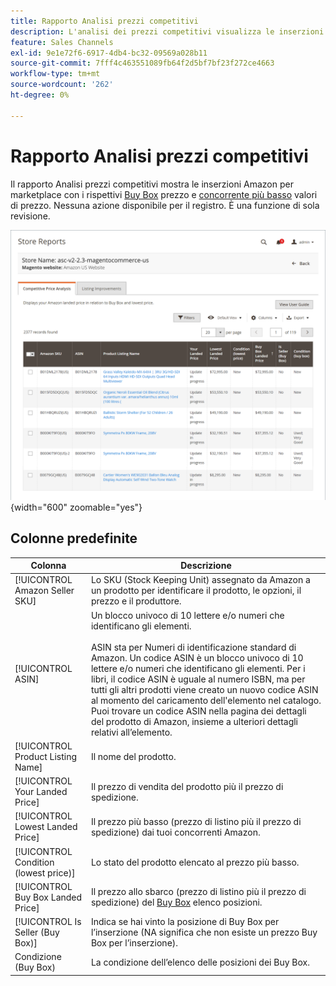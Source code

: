 ```yaml
---
title: Rapporto Analisi prezzi competitivi
description: L'analisi dei prezzi competitivi visualizza le inserzioni Amazon per marketplace con il rispettivo prezzo Buy Box e il prezzo concorrente più basso.
feature: Sales Channels
exl-id: 9e1e72f6-6917-4db4-bc32-09569a028b11
source-git-commit: 7fff4c463551089fb64f2d5bf7bf23f272ce4663
workflow-type: tm+mt
source-wordcount: '262'
ht-degree: 0%

---
```


# Rapporto Analisi prezzi competitivi

Il rapporto Analisi prezzi competitivi mostra le inserzioni Amazon per marketplace con i rispettivi [Buy Box](./buy-box-competitor-pricing.md) prezzo e [concorrente più basso](./lowest-competitor-pricing.md) valori di prezzo. Nessuna azione disponibile per il registro. È una funzione di sola revisione.

![Rapporto Analisi prezzi competitivi](assets/amazon-competitive-price-analysis.png){width="600" zoomable="yes"}

## Colonne predefinite

| Colonna | Descrizione |
|---------------------------------------|------------------------------------------------------------------------------------------------------------------------------------------------------------------------------------------------------------------------------------------------------------------------------------------------------------------------------------------------------------------------------------------------------------------------------------------------------------------------------------|
| [!UICONTROL Amazon Seller SKU] | Lo SKU (Stock Keeping Unit) assegnato da Amazon a un prodotto per identificare il prodotto, le opzioni, il prezzo e il produttore. |
| [!UICONTROL ASIN] | Un blocco univoco di 10 lettere e/o numeri che identificano gli elementi.<br><br>ASIN sta per Numeri di identificazione standard di Amazon. Un codice ASIN è un blocco univoco di 10 lettere e/o numeri che identificano gli elementi. Per i libri, il codice ASIN è uguale al numero ISBN, ma per tutti gli altri prodotti viene creato un nuovo codice ASIN al momento del caricamento dell&#39;elemento nel catalogo. Puoi trovare un codice ASIN nella pagina dei dettagli del prodotto di Amazon, insieme a ulteriori dettagli relativi all’elemento. |
| [!UICONTROL Product Listing Name] | Il nome del prodotto. |
| [!UICONTROL Your Landed Price] | Il prezzo di vendita del prodotto più il prezzo di spedizione. |
| [!UICONTROL Lowest Landed Price] | Il prezzo più basso (prezzo di listino più il prezzo di spedizione) dai tuoi concorrenti Amazon. |
| [!UICONTROL Condition (lowest price)] | Lo stato del prodotto elencato al prezzo più basso. |
| [!UICONTROL Buy Box Landed Price] | Il prezzo allo sbarco (prezzo di listino più il prezzo di spedizione) del [Buy Box](./buy-box-competitor-pricing.md) elenco posizioni. |
| [!UICONTROL Is Seller (Buy Box)] | Indica se hai vinto la posizione di Buy Box per l’inserzione (NA significa che non esiste un prezzo Buy Box per l’inserzione). |
| Condizione (Buy Box) | La condizione dell’elenco delle posizioni dei Buy Box. |
